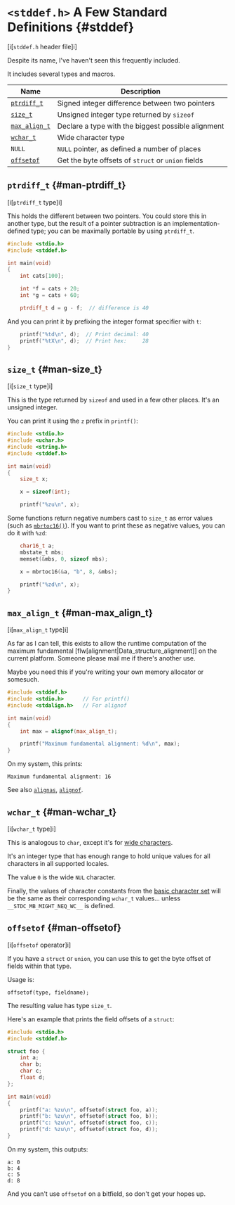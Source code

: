 <!-- Beej's guide to C

# vim: ts=4:sw=4:nosi:et:tw=72
-->

# `<stddef.h>` A Few Standard Definitions {#stddef}

[i[`stddef.h` header file]i]

Despite its name, I've haven't seen this frequently included.

It includes several types and macros.

|Name|Description
|-|-|
|[`ptrdiff_t`](#man-ptrdiff_t)|Signed integer difference between two pointers|
|[`size_t`](#man-size_t)|Unsigned integer type returned by `sizeof`|
|[`max_align_t`](#man-max_align_t)|Declare a type with the biggest possible alignment|
|[`wchar_t`](#man-wchar_t)|Wide character type|
|`NULL`|`NULL` pointer, as defined a number of places|
|[`offsetof`](#man-offsetof)|Get the byte offsets of `struct` or `union` fields|

## `ptrdiff_t` {#man-ptrdiff_t}

[i[`ptrdiff_t` type]i]

This holds the different between two pointers. You could store this in
another type, but the result of a pointer subtraction is an
implementation-defined type; you can be maximally portable by using
`ptrdiff_t`.

``` {.c .numberLines}
#include <stdio.h>
#include <stddef.h>

int main(void)
{
	int cats[100];

	int *f = cats + 20;
	int *g = cats + 60;

	ptrdiff_t d = g - f;  // difference is 40

```

And you can print it by prefixing the integer format specifier with `t`:

``` {.c .numberLines startFrom="13"}
	printf("%td\n", d);  // Print decimal: 40
	printf("%tX\n", d);  // Print hex:     28
}
```

## `size_t` {#man-size_t}

[i[`size_t` type]i]

This is the type returned by `sizeof` and used in a few other places.
It's an unsigned integer.

You can print it using the `z` prefix in `printf()`:

``` {.c .numberLines}
#include <stdio.h>
#include <uchar.h>
#include <string.h>
#include <stddef.h>

int main(void)
{
    size_t x;

    x = sizeof(int);

    printf("%zu\n", x);

```

Some functions return negative numbers cast to `size_t` as error values
(such as [`mbrtoc16()`](#man-mbrtoc16)). If you want to print these as
negative values, you can do it with `%zd`:

``` {.c .numberLines startFrom="14"}
    char16_t a;
    mbstate_t mbs;
    memset(&mbs, 0, sizeof mbs);

    x = mbrtoc16(&a, "b", 8, &mbs);

    printf("%zd\n", x);
}
```

## `max_align_t` {#man-max_align_t}

[i[`max_align_t` type]i]

As far as I can tell, this exists to allow the runtime computation of
the maximum fundamental [flw[alignment|Data_structure_alignment]] on the
current platform. Someone please mail me if there's another use.

Maybe you need this if you're writing your own memory allocator or
somesuch.

``` {.c .numberLines}
#include <stddef.h>
#include <stdio.h>      // For printf()
#include <stdalign.h>   // For alignof

int main(void)
{
    int max = alignof(max_align_t);

    printf("Maximum fundamental alignment: %d\n", max);
}
```

On my system, this prints:

``` {.default}
Maximum fundamental alignment: 16
```

See also [`alignas`](#man-alignas), [`alignof`](#man-alignof).

## `wchar_t` {#man-wchar_t}

[i[`wchar_t` type]i]

This is analogous to `char`, except it's for [wide
characters](#wide-characters).

It's an integer type that has enough range to hold unique values for all
characters in all supported locales.

The value `0` is the wide `NUL` character.

Finally, the values of character constants from the [basic character
set](#src-exec-charset) will be the same as their corresponding
`wchar_t` values... unless `__STDC_MB_MIGHT_NEQ_WC__` is defined.

## `offsetof` {#man-offsetof}

[i[`offsetof` operator]i]

If you have a `struct` or `union`, you can use this to get the byte
offset of fields within that type.

Usage is:

``` {.c}
offsetof(type, fieldname);
```

The resulting value has type `size_t`.

Here's an example that prints the field offsets of a `struct`:

``` {.c .numberLines}
#include <stdio.h>
#include <stddef.h>

struct foo {
    int a;
    char b;
    char c;
    float d;
};

int main(void)
{
    printf("a: %zu\n", offsetof(struct foo, a));
    printf("b: %zu\n", offsetof(struct foo, b));
    printf("c: %zu\n", offsetof(struct foo, c));
    printf("d: %zu\n", offsetof(struct foo, d));
}
```

On my system, this outputs:

``` {.default}
a: 0
b: 4
c: 5
d: 8
```

And you can't use `offsetof` on a bitfield, so don't get your hopes up.
